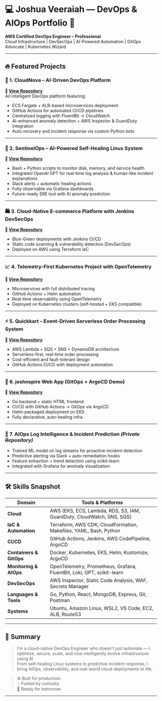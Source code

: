 # 💻 Joshua Veeraiah — DevOps & AIOps Portfolio 🚀  
**AWS Certified DevOps Engineer – Professional**  
Cloud Infrastructure | DevSecOps | AI-Powered Automation | GitOps Advocate | Kubernetes Wizard  

---

## 🔥 Featured Projects

### 🚀 1. CloudNova – AI-Driven DevOps Platform  
**🔗 [View Repository](https://github.com/joshua1787/cloudnova-platform.git)**  
An intelligent DevOps platform featuring:
- ECS Fargate + ALB-based microservices deployment  
- GitHub Actions for automated CI/CD pipelines  
- Centralized logging with FluentBit → CloudWatch  
- AI-enhanced anomaly detection + AWS Inspector & GuardDuty integration  
- Auto-recovery and incident response via custom Python bots

---

### 🧠 2. SentinelOps – AI-Powered Self-Healing Linux System  
**🔗 [View Repository](https://github.com/joshua1787/SentinelOps-AI-Healing.git)**  
- Bash + Python scripts to monitor disk, memory, and service health  
- Integrated OpenAI GPT for real-time log analysis & human-like incident explanations  
- Slack alerts + automatic healing actions  
- Fully observable via Grafana dashboards  
- Future-ready SRE tool with AI anomaly prediction

---

### 🛍️ 3. Cloud-Native E-commerce Platform with Jenkins DevSecOps  
**🔗 [View Repository](https://github.com/joshua1787/Cloud-Native-E-commerce-Platform-on-AWS-with-Jenkins-Based-DevSecOps-Pipeline-Blue-Green-Deployment.git)**  
- Blue-Green deployments with Jenkins CI/CD  
- Static code scanning & vulnerability detection (DevSecOps)  
- Deployed on AWS using Terraform IaC

---

### 📈 4. Telemetry-First Kubernetes Project with OpenTelemetry  
**🔗 [View Repository](https://github.com/joshua1787/ultimate-devops-project-demo.git)**  
- Microservices with full distributed tracing  
- GitHub Actions + Helm automation  
- Real-time observability using OpenTelemetry  
- Deployed on Kubernetes clusters (self-hosted + EKS compatible)

---

### ⚡ 5. Quickkart – Event-Driven Serverless Order Processing System  
**🔗 [View Repository](https://github.com/joshua1787/Quickkart-order-processing-Serverless.git)**  
- AWS Lambda + SQS + SNS + DynamoDB architecture  
- Serverless-first, real-time order processing  
- Cost-efficient and fault-tolerant design  
- GitHub Actions CI/CD with deployment automation

---

### 🔁 6. joshnspire Web App (GitOps + ArgoCD Demo)  
**🔗 [View Repository](https://github.com/joshua1787/joshnspire-web-app.git)**  
- Go backend + static HTML frontend  
- CI/CD with GitHub Actions → GitOps via ArgoCD  
- Helm-packaged deployment on EKS  
- Fully declarative, auto-healing infra

---

### 🧪 7. AIOps Log Intelligence & Incident Prediction *(Private Repository)*  
- Trained ML model on log streams for proactive incident detection  
- Predictive alerting via Slack + auto-remediation hooks  
- Feature extraction + trend detection using scikit-learn  
- Integrated with Grafana for anomaly visualization

---

## 🛠️ Skills Snapshot

| Domain               | Tools & Platforms                                                                 |
|----------------------|-----------------------------------------------------------------------------------|
| **Cloud**            | AWS (EKS, ECS, Lambda, RDS, S3, IAM, GuardDuty, CloudWatch, SNS, SQS)             |
| **IaC & Automation** | Terraform, AWS CDK, CloudFormation, Makefiles, YAML, Bash, Python                 |
| **CI/CD**            | GitHub Actions, Jenkins, AWS CodePipeline, ArgoCD                                 |
| **Containers & GitOps** | Docker, Kubernetes, EKS, Helm, Kustomize, ArgoCD                               |
| **Monitoring & AIOps** | OpenTelemetry, Prometheus, Grafana, FluentBit, Loki, GPT, scikit-learn          |
| **DevSecOps**        | AWS Inspector, Static Code Analysis, WAF, Secrets Manager                         |
| **Languages & Tools**| Go, Python, React, MongoDB, Express, Git, Postman                                 |
| **Systems**          | Ubuntu, Amazon Linux, WSL2, VS Code, EC2, ALB, Route53                            |

---

## 📌 Summary

> I’m a cloud-native DevOps Engineer who doesn’t just automate — I optimize, secure, scale, and now intelligently evolve infrastructure using AI.  
> From self-healing Linux systems to predictive incident response, I bring AIOps, observability, and real-world cloud deployments to life.  

> ⚙️ Built for production.  
> 💡 Fueled by curiosity.  
> 🚀 Ready for tomorrow.

---
